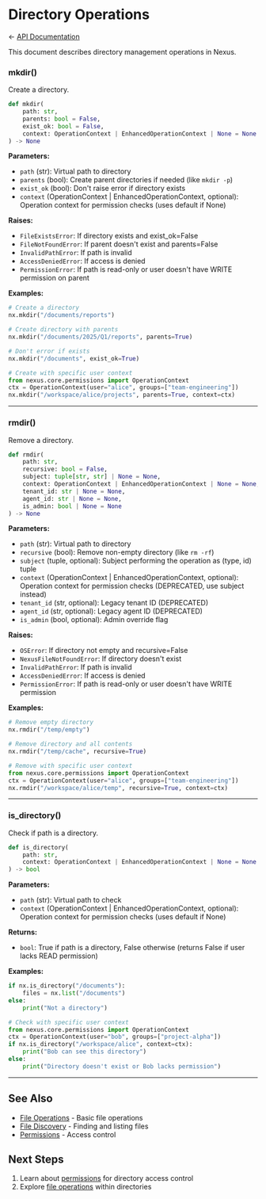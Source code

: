 # Directory Operations

← [API Documentation](README.md)

This document describes directory management operations in Nexus.

### mkdir()

Create a directory.

```python
def mkdir(
    path: str,
    parents: bool = False,
    exist_ok: bool = False,
    context: OperationContext | EnhancedOperationContext | None = None
) -> None
```

**Parameters:**
- `path` (str): Virtual path to directory
- `parents` (bool): Create parent directories if needed (like `mkdir -p`)
- `exist_ok` (bool): Don't raise error if directory exists
- `context` (OperationContext | EnhancedOperationContext, optional): Operation context for permission checks (uses default if None)

**Raises:**
- `FileExistsError`: If directory exists and exist_ok=False
- `FileNotFoundError`: If parent doesn't exist and parents=False
- `InvalidPathError`: If path is invalid
- `AccessDeniedError`: If access is denied
- `PermissionError`: If path is read-only or user doesn't have WRITE permission on parent

**Examples:**

```python
# Create a directory
nx.mkdir("/documents/reports")

# Create directory with parents
nx.mkdir("/documents/2025/Q1/reports", parents=True)

# Don't error if exists
nx.mkdir("/documents", exist_ok=True)

# Create with specific user context
from nexus.core.permissions import OperationContext
ctx = OperationContext(user="alice", groups=["team-engineering"])
nx.mkdir("/workspace/alice/projects", parents=True, context=ctx)
```

---

### rmdir()

Remove a directory.

```python
def rmdir(
    path: str,
    recursive: bool = False,
    subject: tuple[str, str] | None = None,
    context: OperationContext | EnhancedOperationContext | None = None,
    tenant_id: str | None = None,
    agent_id: str | None = None,
    is_admin: bool | None = None
) -> None
```

**Parameters:**
- `path` (str): Virtual path to directory
- `recursive` (bool): Remove non-empty directory (like `rm -rf`)
- `subject` (tuple, optional): Subject performing the operation as (type, id) tuple
- `context` (OperationContext | EnhancedOperationContext, optional): Operation context for permission checks (DEPRECATED, use subject instead)
- `tenant_id` (str, optional): Legacy tenant ID (DEPRECATED)
- `agent_id` (str, optional): Legacy agent ID (DEPRECATED)
- `is_admin` (bool, optional): Admin override flag

**Raises:**
- `OSError`: If directory not empty and recursive=False
- `NexusFileNotFoundError`: If directory doesn't exist
- `InvalidPathError`: If path is invalid
- `AccessDeniedError`: If access is denied
- `PermissionError`: If path is read-only or user doesn't have WRITE permission

**Examples:**

```python
# Remove empty directory
nx.rmdir("/temp/empty")

# Remove directory and all contents
nx.rmdir("/temp/cache", recursive=True)

# Remove with specific user context
from nexus.core.permissions import OperationContext
ctx = OperationContext(user="alice", groups=["team-engineering"])
nx.rmdir("/workspace/alice/temp", recursive=True, context=ctx)
```

---

### is_directory()

Check if path is a directory.

```python
def is_directory(
    path: str,
    context: OperationContext | EnhancedOperationContext | None = None
) -> bool
```

**Parameters:**
- `path` (str): Virtual path to check
- `context` (OperationContext | EnhancedOperationContext, optional): Operation context for permission checks (uses default if None)

**Returns:**
- `bool`: True if path is a directory, False otherwise (returns False if user lacks READ permission)

**Examples:**

```python
if nx.is_directory("/documents"):
    files = nx.list("/documents")
else:
    print("Not a directory")

# Check with specific user context
from nexus.core.permissions import OperationContext
ctx = OperationContext(user="bob", groups=["project-alpha"])
if nx.is_directory("/workspace/alice", context=ctx):
    print("Bob can see this directory")
else:
    print("Directory doesn't exist or Bob lacks permission")
```

---

## See Also

- [File Operations](file-operations.md) - Basic file operations
- [File Discovery](file-discovery.md) - Finding and listing files
- [Permissions](permissions.md) - Access control

## Next Steps

1. Learn about [permissions](permissions.md) for directory access control
2. Explore [file operations](file-operations.md) within directories

